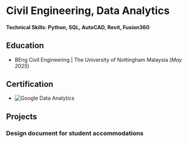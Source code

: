# Civil Engineering, Data Analytics

#### Technical Skills: Python, SQL, AutoCAD, Revit, Fusion360

## Education
- BEng Civil Engineering | The University of Nottingham Malaysia (_May 2025_)

## Certification
- ![Google Data Analytics](/assets/Google_Data_Analytics_Cert.jpg)

## Projects
### Design document for student accommodations
